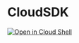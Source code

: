 # CloudSDK

[![Open in Cloud Shell](https://gstatic.com/cloudssh/images/open-btn.png)](https://console.cloud.google.com/cloudshell/open?git_repo=https://github.com/DesarrolloEnGCP/CloudSDK&tutorial=CloudSDK.md)
